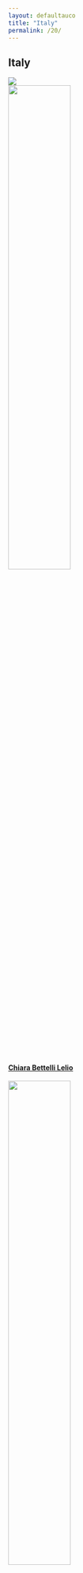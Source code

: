 ```yaml
---
layout: defaultauco
title: "Italy"
permalink: /20/
---
```

<div class="container-0">
    <div class="container-title">
        <span class="country"><h2>Italy</h2></span>
        <div class="photo-co">
          <img src="https://www.worldatlas.com/r/w960-q80/upload/2a/cf/fd/it-01.jpg">
    </div>
</div>
<!-- partial:index.partial.html -->
<div class="container">
  <div class="timeline clearfix">
  <div class="vertical-line">
 <div id="post-1" class="vesti-col timeline-post">
    <div class="vesti-content-wrapper">
      <div class="photo">
        <img src="https://www.giraldieditore.it/wp-content/uploads/2022/09/Bettelli-Lelio-Chiara-foto-sito-300x400.jpg" width="50%" height="50%">
        <div class="vesti-date-wrapper">
          <div class="vesti-date">
          </div>
        </div>
      </div>
      <div class="vesti-desc">
        <a class="desc-a" href="#">
          <h4><a href="{{ site.baseurl }}/cblelio/">Chiara Bettelli Lelio</a></h4>
        </a>
      </div>
    </div>
  </div>
 <div id="post-2" class="vesti-col timeline-post">
    <div class="vesti-content-wrapper">
      <div class="photo">
        <img src="https://camo.githubusercontent.com/d12619744212806b2a3877cff2438fe36cbc1dcc14e512747c0619f0f491ad1e/68747470733a2f2f69302e77702e636f6d2f69646561626f73746f6e2e636f6d2f77702d636f6e74656e742f75706c6f6164732f323031392f30392f7072657a6975736f2e6a70673f6669743d3530302532433530302673736c3d31" width="50%" height="50%">
        <div class="vesti-date-wrapper">
          <div class="vesti-date">
          </div>
        </div>
      </div>
      <div class="vesti-desc">
        <a class="desc-a" href="#">
          <h4><a href="{{ site.baseurl }}/mpreziuso/">Marika Preziuso</a></h4>
        </a>
      </div>
    </div>
  </div>
 <div id="post-3" class="vesti-col timeline-post">
    <div class="vesti-content-wrapper">
      <div class="photo">
        <img src="https://t4.ftcdn.net/jpg/03/40/12/49/360_F_340124934_bz3pQTLrdFpH92ekknuaTHy8JuXgG7fi.jpg" width="50%" height="50%">
        <div class="vesti-date-wrapper">
          <div class="vesti-date">
          </div>
        </div>
      </div>
      <div class="vesti-desc">
        <a class="desc-a" href="#">
          <h4><a href="{{ site.baseurl }}/ycharara/">Youmna Charara</a></h4>
        </a>
      </div>
    </div>
  </div>

<!-- partial -->
